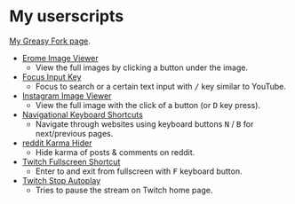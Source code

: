 # My userscripts

[My Greasy Fork page](https://greasyfork.org/en/users/247902-kittenparry).

* [Erome Image Viewer](erome_image_viewer)
	* View the full images by clicking a button under the image.
* [Focus Input Key](focus_input_key)
	* Focus to search or a certain text input with <kbd>/</kbd> key similar to YouTube.
* [Instagram Image Viewer](instagram_image_viewer)
	* View the full image with the click of a button (or <kbd>D</kbd> key press).
* [Navigational Keyboard Shortcuts](navigational_keyboard_shortcuts)
	* Navigate through websites using keyboard buttons <kbd>N</kbd> / <kbd>B</kbd> for next/previous pages.
* [reddit Karma Hider](reddit_karma_hider)
	* Hide karma of posts & comments on reddit.
* [Twitch Fullscreen Shortcut](twitch_fullscreen_shortcut)
	* Enter to and exit from fullscreen with <kbd>F</kbd> keyboard button.
* [Twitch Stop Autoplay](twitch_stop_autoplay)
	* Tries to pause the stream on Twitch home page.
